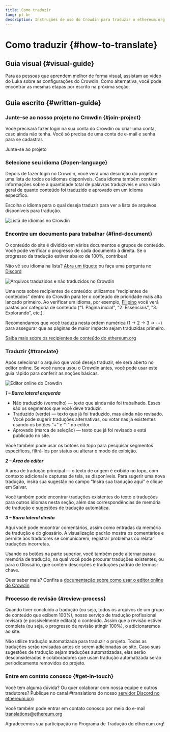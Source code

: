 ```yaml
---
title: Como traduzir
lang: pt-br
description: Instruções de uso do Crowdin para traduzir o ethereum.org
---
```


# Como traduzir {#how-to-translate}

## Guia visual {#visual-guide}

Para as pessoas que aprendem melhor de forma visual, assistam ao vídeo do Luka sobre as configurações do Crowdin. Como alternativa, você pode encontrar as mesmas etapas por escrito na próxima seção.

<YouTube id="Ii7bYhanLs4" />

## Guia escrito {#written-guide}

### Junte-se ao nosso projeto no Crowdin {#join-project}

Você precisará fazer login na sua conta do Crowdin ou criar uma conta, caso ainda não tenha. Você só precisa de uma conta de e-mail e senha para se cadastrar.

<ButtonLink href="https://crowdin.com/project/ethereum-org/">
  Junte-se ao projeto
</ButtonLink>

### Selecione seu idioma {#open-language}

Depois de fazer login no Crowdin, você verá uma descrição do projeto e uma lista de todos os idiomas disponíveis. Cada idioma também contém informações sobre a quantidade total de palavras traduzíveis e uma visão geral de quanto conteúdo foi traduzido e aprovado em um idioma específico.

Escolha o idioma para o qual deseja traduzir para ver a lista de arquivos disponíveis para tradução.

![Lista de idiomas no Crowdin](./list-of-languages.png)

### Encontre um documento para trabalhar {#find-document}

O conteúdo do site é dividido em vários documentos e grupos de conteúdo. Você pode verificar o progresso de cada documento à direita. Se o progresso da tradução estiver abaixo de 100%, contribua!

Não vê seu idioma na lista? [Abra um tíquete](https://github.com/ethereum/ethereum-org-website/issues/new/choose) ou faça uma pergunta no [Discord](/discord/)

![Arquivos traduzidos e não traduzidos no Crowdin](./crowdin-files.png)

Uma nota sobre recipientes de conteúdo: utilizamos “recipientes de conteúdos” dentro do Crowdin para ter o conteúdo de prioridade mais alta lançado primeiro. Ao verificar um idioma, por exemplo, [Filipino](https://crowdin.com/project/ethereum-org/fil#) você verá pastas por categoria de conteúdo (“1. Página inicial", "2. Essenciais", "3. Explorando”, etc.).

Recomendamos que você traduza nesta ordem numérica (1 → 2 → 3 → ⋯) para assegurar que as páginas de maior impacto sejam traduzidas primeiro.

[Saiba mais sobre os recipientes de conteúdo do ethereum.org](/contributing/translation-program/content-buckets/)

### Traduzir {#translate}

Após selecionar o arquivo que você deseja traduzir, ele será aberto no editor online. Se você nunca usou o Crowdin antes, você pode usar este guia rápido para conferir as noções básicas.

![Editor online do Crowdin](./online-editor.png)

**_1 – Barra lateral esquerda_**

- Não traduzido (vermelho) — texto que ainda não foi trabalhado. Esses são os segmentos que você deve traduzir.
- Traduzido (verde) — texto que já foi traduzido, mas ainda não revisado. Você pode sugerir traduções alternativas, ou votar nas já existentes usando os botões “+” e “-” no editor.
- Aprovado (marca de seleção) — texto que já foi revisado e está publicado no site.

Você também pode usar os botões no topo para pesquisar segmentos específicos, filtrá-los por status ou alterar o modo de exibição.

**_2 – Área do editor_**

A área de tradução principal — o texto de origem é exibido no topo, com contexto adicional e capturas de tela, se disponíveis. Para sugerir uma nova tradução, insira sua sugestão no campo “Insira sua tradução aqui” e clique em Salvar.

Você também pode encontrar traduções existentes do texto e traduções para outros idiomas nesta seção, além das correspondências de memória de tradução e sugestões de tradução automática.

**_3 – Barra lateral direita_**

Aqui você pode encontrar comentários, assim como entradas da memória de tradução e do glossário. A visualização padrão mostra os comentários e permite aos tradutores se comunicarem, registrar problemas ou relatar traduções incorretas.

Usando os botões na parte superior, você também pode alternar para a memória de tradução, na qual você pode procurar traduções existentes, ou para o Glossário, que contém descrições e traduções padrão de termos-chave.

Quer saber mais? Confira a [documentação sobre como usar o editor online do Crowdin](https://support.crowdin.com/online-editor/)

### Processo de revisão {#review-process}

Quando tiver concluído a tradução (ou seja, todos os arquivos de um grupo de conteúdo que exibem 100%), nosso serviço de tradução profissional revisará (e possivelmente editará) o conteúdo. Assim que a revisão estiver completa (ou seja, o progresso de revisão atingir 100%), o adicionaremos ao site.

<InfoBanner shouldCenter emoji=":warning:">
  Não utilize tradução automatizada para traduzir o projeto. Todas as traduções serão revisadas antes de serem adicionadas ao site. Caso suas sugestões de tradução sejam traduções automatizadas, elas serão desconsideradas e colaboradores que usam tradução automatizada serão periodicamente removidos do projeto.
</InfoBanner>

### Entre em contato conosco {#get-in-touch}

Você tem alguma dúvida? Ou quer colaborar com nossa equipe e outros tradutores? Publique no canal #translations do nosso [servidor Discord no ethereum.org](/discord/)

Você também pode entrar em contato conosco por meio do e-mail translations@ethereum.org

Agradecemos sua participação no Programa de Tradução do ethereum.org!
